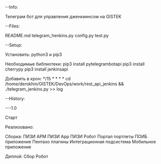 --Info:

Телеграм бот для управления дженкиинсом на GISTEK

--Files:

README.md
telegram_henkins.py
config.py
test.py

--Setup:

Установить: python3 и pip3

Необходимые библиотеки:
pip3 install pytelegrambotapi
pip3 install cherrypy
pip3 install jenkinsapi

Добавить в крон:
*/15 * * * * cd /home/derokhin/GISTEK/DevOps/work/rest_api_jenkins && ./telegram_jenkins.py >> log

--History:

---1.0

Старт

Реализовано:

Сборка:
ПИЗИ АРМ
ПИЗИ App
ПИЗИ Робот
Портал портлеты
ПОИБ приложение
Пентахо плагины
Интеграционная подсистема
Мобильное приложение

Деплой:
Сбор
Робот
